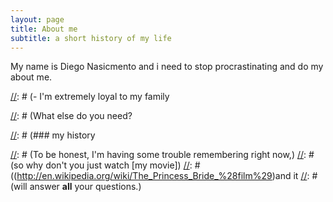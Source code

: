 ```yaml
---
layout: page
title: About me
subtitle: a short history of my life
---
```


My name is Diego Nasicmento and i need to stop procrastinating and do my about me.

[//]: # (- I rock a great mustache)
[//]: # (- I'm extremely loyal to my family

[//]: # (What else do you need?

[//]: # (### my history

[//]: # (To be honest, I'm having some trouble remembering right now,) [//]: # (so why don't you just watch [my movie])
[//]: # ((http://en.wikipedia.org/wiki/The_Princess_Bride_%28film%29)and it 
[//]: # (will answer **all** your questions.)